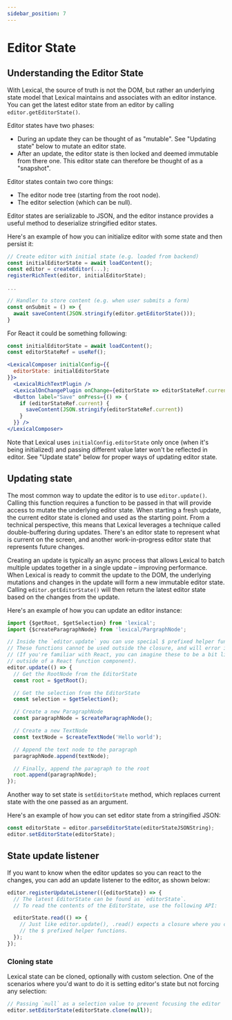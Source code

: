 ```yaml
---
sidebar_position: 7
---
```


# Editor State

## Understanding the Editor State

With Lexical, the source of truth is not the DOM, but rather an underlying state model
that Lexical maintains and associates with an editor instance. You can get the latest
editor state from an editor by calling `editor.getEditorState()`.

Editor states have two phases:

- During an update they can be thought of as "mutable". See "Updating state" below to
  mutate an editor state.
- After an update, the editor state is then locked and deemed immutable from there one. This
  editor state can therefore be thought of as a "snapshot".

Editor states contain two core things:

- The editor node tree (starting from the root node).
- The editor selection (which can be null).

Editor states are serializable to JSON, and the editor instance provides a useful method
to deserialize stringified editor states.

Here's an example of how you can initialize editor with some state and then persist it:

```js
// Create editor with initial state (e.g. loaded from backend)
const initialEditorState = await loadContent();
const editor = createEditor(...);
registerRichText(editor, initialEditorState);

...

// Handler to store content (e.g. when user submits a form)
const onSubmit = () => {
  await saveContent(JSON.stringify(editor.getEditorState()));
}
```

For React it could be something following:

```jsx
const initialEditorState = await loadContent();
const editorStateRef = useRef();

<LexicalComposer initialConfig={{
  editorState: initialEditorState
}}>
  <LexicalRichTextPlugin />
  <LexicalOnChangePlugin onChange={editorState => editorStateRef.current = editorState} />
  <Button label="Save" onPress={() => {
    if (editorStateRef.current) {
      saveContent(JSON.stringify(editorStateRef.current))
    }
  }} />
</LexicalComposer>
```

Note that Lexical uses `initialConfig.editorState` only once (when it's being initialized) and passing different value later
won't be reflected in editor. See "Update state" below for proper ways of updating editor state.

## Updating state

The most common way to update the editor is to use `editor.update()`. Calling this function
requires a function to be passed in that will provide access to mutate the underlying
editor state. When starting a fresh update, the current editor state is cloned and
used as the starting point. From a technical perspective, this means that Lexical leverages a technique
called double-buffering during updates. There's an editor state to represent what is current on
the screen, and another work-in-progress editor state that represents future changes.

Creating an update is typically an async process that allows Lexical to batch multiple updates together in
a single update – improving performance. When Lexical is ready to commit the update to
the DOM, the underlying mutations and changes in the update will form a new immutable
editor state. Calling `editor.getEditorState()` will then return the latest editor state
based on the changes from the update.

Here's an example of how you can update an editor instance:

```js
import {$getRoot, $getSelection} from 'lexical';
import {$createParagraphNode} from 'lexical/PargraphNode';

// Inside the `editor.update` you can use special $ prefixed helper functions.
// These functions cannot be used outside the closure, and will error if you try.
// (If you're familiar with React, you can imagine these to be a bit like using a hook
// outside of a React function component).
editor.update(() => {
  // Get the RootNode from the EditorState
  const root = $getRoot();

  // Get the selection from the EditorState
  const selection = $getSelection();

  // Create a new ParagraphNode
  const paragraphNode = $createParagraphNode();

  // Create a new TextNode
  const textNode = $createTextNode('Hello world');

  // Append the text node to the paragraph
  paragraphNode.append(textNode);

  // Finally, append the paragraph to the root
  root.append(paragraphNode);
});
```

Another way to set state is `setEditorState` method, which replaces current state with the one passed as an argument.

Here's an example of how you can set editor state from a stringified JSON:

```js
const editorState = editor.parseEditorState(editorStateJSONString);
editor.setEditorState(editorState);
```

## State update listener

If you want to know when the editor updates so you can react to the changes, you can add an update
listener to the editor, as shown below:

```js
editor.registerUpdateListener(({editorState}) => {
  // The latest EditorState can be found as `editorState`.
  // To read the contents of the EditorState, use the following API:

  editorState.read(() => {
    // Just like editor.update(), .read() expects a closure where you can use
    // the $ prefixed helper functions.
  });
});
```

### Cloning state

Lexical state can be cloned, optionally with custom selection. One of the scenarios where you'd want to do it
is setting editor's state but not forcing any selection:

```js
// Passing `null` as a selection value to prevent focusing the editor
editor.setEditorState(editorState.clone(null));
```